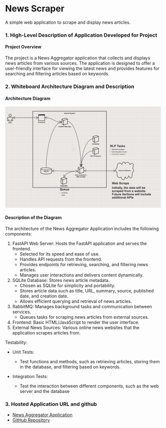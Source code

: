 # News Scraper

A simple web application to scrape and display news articles.

### 1. High-Level Description of Application Developed for Project
#### Project Overview
The project is a News Aggregator application that collects and displays news articles from various sources. The application is designed to offer a user-friendly interface for viewing the latest news and provides features for searching and filtering articles based on keywords.

### 2. Whiteboard Architecture Diagram and Description
#### Architecture Diagram

![Diagram](templates/system_diagram.png)

#### Description of the Diagram
The architecture of the News Aggregator Application includes the following components:

1. FastAPI Web Server: Hosts the FastAPI application and serves the frontend.
    - Selected for its speed and ease of use.
    - Handles API requests from the frontend.
    - Provides endpoints for retrieving, searching, and filtering news articles.
    - Manages user interactions and delivers content dynamically.
2. SQLite Database: Stores news article metadata. 
    - Chosen as SQLite for simplicity and portability.
    - Stores article data such as title, URL, summary, source, published date, and creation date.
    - Allows efficient querying and retrieval of news articles.
3. RabbitMQ: Manages background tasks and communication between services.
    - Queues tasks for scraping news articles from external sources.
4. Frontend: Basic HTML/JavaScript to render the user interface.
5. External News Sources: Various online news websites that the application scrapes articles from.

Testability:
- Unit Tests:
    - Test functions and methods, such as retrieving articles, storing them in the database, and filtering based on keywords.

- Integration Tests:
    - Test the interaction between different components, such as the web server and the database

### 3. Hosted Application URL and github
- [News Aggregator Application](https://serene-stream-48049-c4c4b14d32ba.herokuapp.com/)
- [GitHub Repository](https://github.com/lmarte17/news-agg/)
